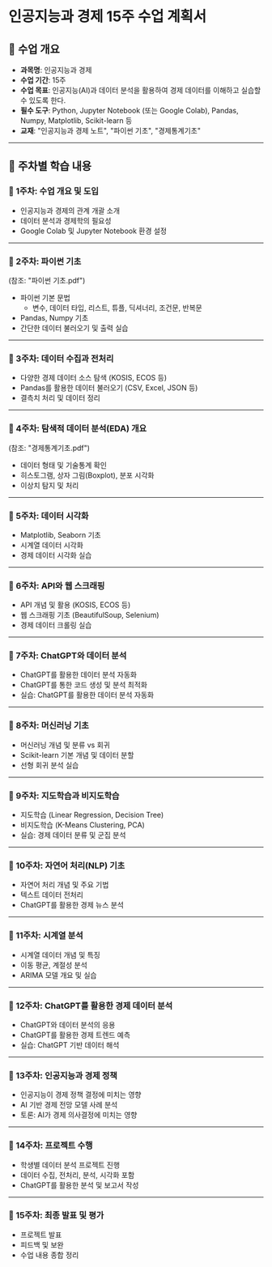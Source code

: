 # 인공지능과 경제 15주 수업 계획서

## 📌 수업 개요
- **과목명**: 인공지능과 경제
- **수업 기간**: 15주
- **수업 목표**: 인공지능(AI)과 데이터 분석을 활용하여 경제 데이터를 이해하고 실습할 수 있도록 한다.
- **필수 도구**: Python, Jupyter Notebook (또는 Google Colab), Pandas, Numpy, Matplotlib, Scikit-learn 등
- **교재**: "인공지능과 경제 노트", "파이썬 기초", "경제통계기초"

---

## 📌 주차별 학습 내용

### **🔹 1주차: 수업 개요 및 도입**
- 인공지능과 경제의 관계 개괄 소개
- 데이터 분석과 경제학의 필요성
- Google Colab 및 Jupyter Notebook 환경 설정

---

### **🔹 2주차: 파이썬 기초**
(참조: "파이썬 기초.pdf")
- 파이썬 기본 문법
  - 변수, 데이터 타입, 리스트, 튜플, 딕셔너리, 조건문, 반복문
- Pandas, Numpy 기초
- 간단한 데이터 불러오기 및 출력 실습

---

### **🔹 3주차: 데이터 수집과 전처리**
- 다양한 경제 데이터 소스 탐색 (KOSIS, ECOS 등)
- Pandas를 활용한 데이터 불러오기 (CSV, Excel, JSON 등)
- 결측치 처리 및 데이터 정리

---

### **🔹 4주차: 탐색적 데이터 분석(EDA) 개요**
(참조: "경제통계기초.pdf")
- 데이터 형태 및 기술통계 확인
- 히스토그램, 상자 그림(Boxplot), 분포 시각화
- 이상치 탐지 및 처리

---

### **🔹 5주차: 데이터 시각화**
- Matplotlib, Seaborn 기초
- 시계열 데이터 시각화
- 경제 데이터 시각화 실습

---

### **🔹 6주차: API와 웹 스크래핑**
- API 개념 및 활용 (KOSIS, ECOS 등)
- 웹 스크래핑 기초 (BeautifulSoup, Selenium)
- 경제 데이터 크롤링 실습

---

### **🔹 7주차: ChatGPT와 데이터 분석**
- ChatGPT를 활용한 데이터 분석 자동화
- ChatGPT를 통한 코드 생성 및 분석 최적화
- 실습: ChatGPT를 활용한 데이터 분석 자동화

---

### **🔹 8주차: 머신러닝 기초**
- 머신러닝 개념 및 분류 vs 회귀
- Scikit-learn 기본 개념 및 데이터 분할
- 선형 회귀 분석 실습

---

### **🔹 9주차: 지도학습과 비지도학습**
- 지도학습 (Linear Regression, Decision Tree)
- 비지도학습 (K-Means Clustering, PCA)
- 실습: 경제 데이터 분류 및 군집 분석

---

### **🔹 10주차: 자연어 처리(NLP) 기초**
- 자연어 처리 개념 및 주요 기법
- 텍스트 데이터 전처리
- ChatGPT를 활용한 경제 뉴스 분석

---

### **🔹 11주차: 시계열 분석**
- 시계열 데이터 개념 및 특징
- 이동 평균, 계절성 분석
- ARIMA 모델 개요 및 실습

---

### **🔹 12주차: ChatGPT를 활용한 경제 데이터 분석**
- ChatGPT와 데이터 분석의 응용
- ChatGPT를 활용한 경제 트렌드 예측
- 실습: ChatGPT 기반 데이터 해석

---

### **🔹 13주차: 인공지능과 경제 정책**
- 인공지능이 경제 정책 결정에 미치는 영향
- AI 기반 경제 전망 모델 사례 분석
- 토론: AI가 경제 의사결정에 미치는 영향

---

### **🔹 14주차: 프로젝트 수행**
- 학생별 데이터 분석 프로젝트 진행
- 데이터 수집, 전처리, 분석, 시각화 포함
- ChatGPT를 활용한 분석 및 보고서 작성

---

### **🔹 15주차: 최종 발표 및 평가**
- 프로젝트 발표
- 피드백 및 보완
- 수업 내용 종합 정리
